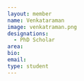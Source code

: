 ```yaml
---
layout: member
name: Venkataraman
image: venkatraman.png
designations: 
  - PhD Scholar
area:
bio:
email:
type: student
---
```

